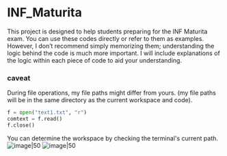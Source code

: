 # INF_Maturita
This project is designed to help students preparing for the INF Maturita exam. You can use these codes directly or refer to them as examples. However, I don’t recommend simply memorizing them; understanding the logic behind the code is much more important. I will include explanations of the logic within each piece of code to aid your understanding.

### caveat
During file operations, my file paths might differ from yours. (my file paths will be in the same directory as the current workspace and code).
```python
f = open("text1.txt", "r") 
comtext = f.read()
f.close()
```
You can determine the workspace by checking the terminal's current path.
![image|50](https://github.com/user-attachments/assets/73aed23b-6c82-4dbd-8761-fd3c9c29f8b5) ![image|50](https://github.com/user-attachments/assets/9e0da189-b307-4688-99a2-d9766e2fc214)



